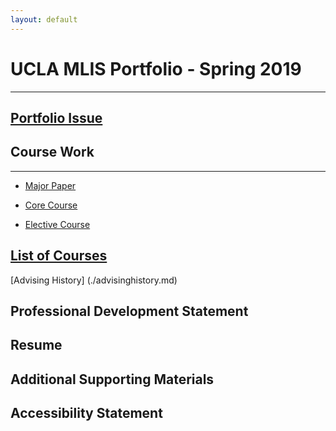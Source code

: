 ```yaml
---
layout: default
---
```


# UCLA MLIS Portfolio - Spring 2019
* * *


## [Portfolio Issue](IssueStatement.md)

## Course Work
* * *

* [Major Paper](./MajorIntro.md)

* [Core Course](./assets/CoreCourse.pdf)
     
* [Elective Course](./Elective.pdf)

## [List of Courses](./courselisttest.md) 

[Advising History] (./advisinghistory.md)

## Professional Development Statement

## Resume

## Additional Supporting Materials

## Accessibility Statement
